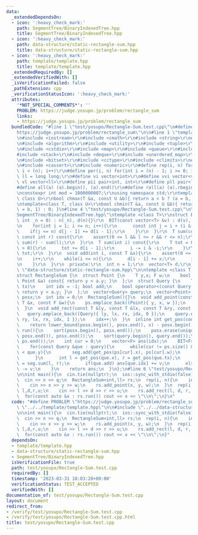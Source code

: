 ```yaml
---
data:
  _extendedDependsOn:
  - icon: ':heavy_check_mark:'
    path: SegmentTree/BinaryIndexedTree.hpp
    title: SegmentTree/BinaryIndexedTree.hpp
  - icon: ':heavy_check_mark:'
    path: data-structure/static-rectangle-sum.hpp
    title: data-structure/static-rectangle-sum.hpp
  - icon: ':heavy_check_mark:'
    path: template/template.hpp
    title: template/template.hpp
  _extendedRequiredBy: []
  _extendedVerifiedWith: []
  _isVerificationFailed: false
  _pathExtension: cpp
  _verificationStatusIcon: ':heavy_check_mark:'
  attributes:
    '*NOT_SPECIAL_COMMENTS*': ''
    PROBLEM: https://judge.yosupo.jp/problem/rectangle_sum
    links:
    - https://judge.yosupo.jp/problem/rectangle_sum
  bundledCode: "#line 1 \"test/yosupo/Rectangle-Sum.test.cpp\"\n#define PROBLEM \"\
    https://judge.yosupo.jp/problem/rectangle_sum\"\n\n#line 1 \"template/template.hpp\"\
    \n#include <iostream>\r\n#include <cmath>\r\n#include <string>\r\n#include <vector>\r\
    \n#include <algorithm>\r\n#include <utility>\r\n#include <tuple>\r\n#include <cstdint>\r\
    \n#include <cstdio>\r\n#include <map>\r\n#include <queue>\r\n#include <set>\r\n\
    #include <stack>\r\n#include <deque>\r\n#include <unordered_map>\r\n#include <unordered_set>\r\
    \n#include <bitset>\r\n#include <cctype>\r\n#include <climits>\r\n#include <functional>\r\
    \n#include <cassert>\r\n#include <numeric>\r\n#define rep(i, n) for(int i = 0;\
    \ i < (n); i++)\r\n#define per(i, n) for(int i = (n) - 1; i >= 0; i--)\r\nusing\
    \ ll = long long;\r\n#define vi vector<int>\r\n#define vvi vector<vi>\r\n#define\
    \ vl vector<ll>\r\n#define pii pair<int, int>\r\n#define pll pair<ll, ll>\r\n\
    #define all(a) (a).begin(), (a).end()\r\n#define rall(a) (a).rbegin(), (a).rend()\r\
    \nconstexpr int mod = 1000000007;\r\nusing namespace std;\r\ntemplate<class T,\
    \ class U>\r\nbool chmax(T &a, const U &b){ return a < b ? (a = b, 1) : 0; }\r\
    \ntemplate<class T, class U>\r\nbool chmin(T &a, const U &b){ return a > b ? (a\
    \ = b, 1) : 0; }\n#line 4 \"test/yosupo/Rectangle-Sum.test.cpp\"\n\n#line 1 \"\
    SegmentTree/BinaryIndexedTree.hpp\"\ntemplate <class T>\r\nstruct BIT {\r\n  BIT(const\
    \ int _n = 0) : n(_n), d(n){}\r\n  BIT(const vector<T> &v) : d(v), n(v.size()){\r\
    \n    for(int i = 1; i <= n; i++){\r\n      const int j = i + (i & -i);\r\n  \
    \    if(j <= n) d[j - 1] += d[i - 1];\r\n    }\r\n  }\r\n  T sum(const int l,\
    \ const int r) const{\r\n    assert(0 <= l && l <= r && r <= n);\r\n    return\
    \ sum(r) - sum(l);\r\n  }\r\n  T sum(int i) const{\r\n    T tot = 0;\r\n    while(i\
    \ > 0){\r\n      tot += d[i - 1];\r\n      i -= i & -i;\r\n    }\r\n    return\
    \ tot;\r\n  }\r\n  void add(int i, const T &x){\r\n    assert(0 <= i && i < n);\r\
    \n    i++;\r\n    while(i <= n){\r\n      d[i - 1] += x;\r\n      i += i & -i;\r\
    \n    }\r\n  }\r\n  private:\r\n  int n = 1;\r\n  vector<T> d;\r\n};\n#line 2\
    \ \"data-structure/static-rectangle-sum.hpp\"\n\ntemplate <class T, class F>\n\
    struct RectangleSum {\n  struct Point {\n    T y,x; F w;\n    bool operator<(const\
    \ Point &a) const{ return y < a.y; }\n  };\n  struct Query {\n    T y,x, tx; //[x,\
    \ tx)\n    int idx = -1; bool add;\n    bool operator<(const Query &a) const{\
    \ return y < a.y; }\n  };\n  vector<Query> query;\n  vector<Point> ps;\n  vector<T>\
    \ posx;\n  int idx = 0;\n  RectangleSum(){}\n  void add_point(const T &y, const\
    \ T &x, const F &w){\n    ps.emplace_back((Point){ y, x, w });\n    posx.emplace_back(x);\n\
    \  }\n  void add_rect(const T &ly, const T &lx, const T &ry, const T &rx){\n \
    \   query.emplace_back((Query){ ly, lx, rx, idx, 0 });\n    query.emplace_back((Query){\
    \ ry, lx, rx, idx, 1 });\n    idx++;\n  }\n  inline int get_pos(const T &x) const{\n\
    \    return lower_bound(posx.begin(), posx.end(), x) - posx.begin();\n  }\n  vector<F>\
    \ run(){\n    sort(posx.begin(), posx.end());\n    posx.erase(unique(posx.begin(),\
    \ posx.end()), posx.end());\n    sort(query.begin(), query.end());\n    sort(ps.begin(),\
    \ ps.end());\n    int cur = 0;\n    vector<F> ans(idx);\n    BIT<F> seg(posx.size());\n\
    \    for(const Query &que : query){\n      while(cur != ps.size() && ps[cur].y\
    \ < que.y){\n        seg.add(get_pos(ps[cur].x), ps[cur].w);\n        cur++;\n\
    \      }\n      int l = get_pos(que.x), r = get_pos(que.tx);\n      const F v\
    \ = seg.sum(l, r);\n      if(que.add) ans[que.idx] += v;\n      else ans[que.idx]\
    \ -= v;\n    }\n    return ans;\n  }\n};\n#line 6 \"test/yosupo/Rectangle-Sum.test.cpp\"\
    \n\nint main(){\n  cin.tie(nullptr);\n  ios::sync_with_stdio(false);\n  int n,q;\n\
    \  cin >> n >> q;\n  RectangleSum<int,ll> rs;\n  rep(i, n){\n    int x,y,w;\n\
    \    cin >> x >> y >> w;\n    rs.add_point(x, y, w);\n  }\n  rep(i, q){\n    int\
    \ l,d,r,u;\n    cin >> l >> d >> r >> u;\n    rs.add_rect(l, d, r, u);\n  }\n\
    \  for(const auto &x : rs.run()) cout << x << \"\\n\";\n}\n"
  code: "#define PROBLEM \"https://judge.yosupo.jp/problem/rectangle_sum\"\n\n#include\
    \ \"../../template/template.hpp\"\n\n#include \"../../data-structure/static-rectangle-sum.hpp\"\
    \n\nint main(){\n  cin.tie(nullptr);\n  ios::sync_with_stdio(false);\n  int n,q;\n\
    \  cin >> n >> q;\n  RectangleSum<int,ll> rs;\n  rep(i, n){\n    int x,y,w;\n\
    \    cin >> x >> y >> w;\n    rs.add_point(x, y, w);\n  }\n  rep(i, q){\n    int\
    \ l,d,r,u;\n    cin >> l >> d >> r >> u;\n    rs.add_rect(l, d, r, u);\n  }\n\
    \  for(const auto &x : rs.run()) cout << x << \"\\n\";\n}"
  dependsOn:
  - template/template.hpp
  - data-structure/static-rectangle-sum.hpp
  - SegmentTree/BinaryIndexedTree.hpp
  isVerificationFile: true
  path: test/yosupo/Rectangle-Sum.test.cpp
  requiredBy: []
  timestamp: '2023-03-31 18:03:28+09:00'
  verificationStatus: TEST_ACCEPTED
  verifiedWith: []
documentation_of: test/yosupo/Rectangle-Sum.test.cpp
layout: document
redirect_from:
- /verify/test/yosupo/Rectangle-Sum.test.cpp
- /verify/test/yosupo/Rectangle-Sum.test.cpp.html
title: test/yosupo/Rectangle-Sum.test.cpp
---
```

